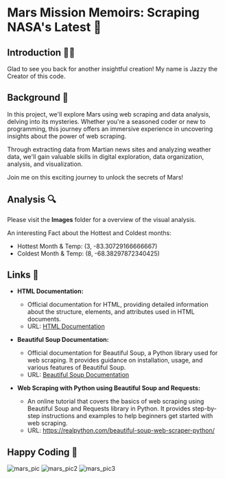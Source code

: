 # Mars Mission Memoirs: Scraping NASA's Latest 🌌

## Introduction 👩‍💻
Glad to see you back for another insightful creation! My name is Jazzy the Creator of this code. 

## Background 🌄
In this project, we'll explore Mars using web scraping and data analysis, delving into its mysteries. Whether you're a seasoned coder or new to programming, this journey offers an immersive experience in uncovering insights about the power of web scraping. 

Through extracting data from Martian news sites and analyzing weather data, we'll gain valuable skills in digital exploration, data organization, analysis, and visualization. 

Join me on this exciting journey to unlock the secrets of Mars!

## Analysis 🔍
Please visit the **Images** folder for a overview of the visual analysis.

An interesting Fact about the Hottest and Coldest months:
- Hottest Month & Temp: (3, -83.30729166666667)
- Coldest Month & Temp: (8, -68.38297872340425)

## Links 🔗

- **HTML Documentation:**

    - Official documentation for HTML, providing detailed information about the structure, elements, and attributes used in HTML documents.
    - URL: [HTML Documentation](https://developer.mozilla.org/en-US/docs/Web/HTML)

- **Beautiful Soup Documentation:**

    - Official documentation for Beautiful Soup, a Python library used for web scraping. It provides guidance on installation, usage, and various features of Beautiful Soup.
    - URL: [Beautiful Soup Documentation](https://www.crummy.com/software/BeautifulSoup/bs4/doc/)

- **Web Scraping with Python using Beautiful Soup and Requests:**
    
  -  An online tutorial that covers the basics of web scraping using Beautiful Soup and Requests library in Python. It provides step-by-step instructions and examples to help beginners get started with web scraping.
  -  URL: https://realpython.com/beautiful-soup-web-scraper-python/

## Happy Coding 🎉
![mars_pic](https://images.unsplash.com/photo-1630694093867-4b947d812bf0?w=600&auto=format&fit=crop&q=60&ixlib=rb-4.0.3&ixid=M3wxMjA3fDB8MHxzZWFyY2h8Nnx8bWFyc3xlbnwwfDB8MHx8fDI%3D)
![mars_pic2](https://images.unsplash.com/photo-1612892483236-52d32a0e0ac1?w=600&auto=format&fit=crop&q=60&ixlib=rb-4.0.3&ixid=M3wxMjA3fDB8MHxzZWFyY2h8Mnx8bWFyc3xlbnwwfDB8MHx8fDI%3D)
![mars_pic3](https://images.unsplash.com/photo-1573588028698-f4759befb09a?w=600&auto=format&fit=crop&q=60&ixlib=rb-4.0.3&ixid=M3wxMjA3fDB8MHxzZWFyY2h8NHx8bWFyc3xlbnwwfDB8MHx8fDI%3D)
